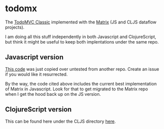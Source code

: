 # todomx
The [TodoMVC Classic](https://github.com/tastejs/todomvc/blob/master/app-spec.md) implemented with the [Matrix](https://github.com/kennytilton/matrix) (JS and CLJS dataflow projects).

I am doing all this stuff independently in both Javascript and ClojureScript, but think it might be useful to keep both implentations under the same repo. 

## Javascript version
[This code](https://github.com/kennytilton/todomx/tree/master/js/todomx) was just copied over untested from another repo. Create an issue if you would like it resurrected.

By the way, the code cited above includes the current best implementation of Matrix in Javascript. Look for that to get migrated to the Matrix repo when I get the hood back up on the JS version.

## ClojureScript version
This can be found here under the CLJS directory [here](https://github.com/kennytilton/todomx/tree/master/cljs/todomx).
